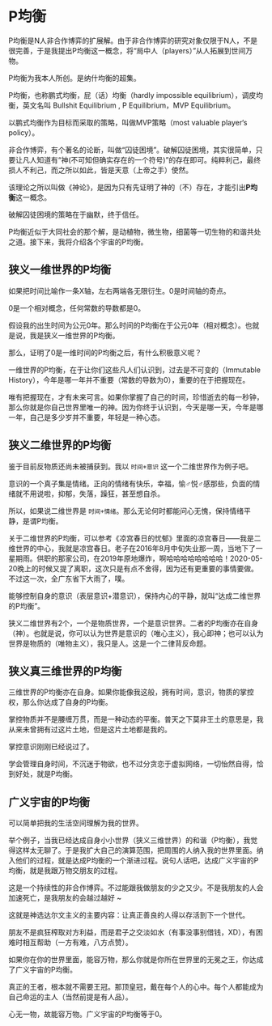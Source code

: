 # P均衡

P均衡是N人非合作博弈的扩展解。由于非合作博弈的研究对象仅限于N人，不是很完善，于是我提出P均衡这一概念，将“局中人（players）”从人拓展到世间万物。

P均衡为我本人所创。是纳什均衡的超集。

P均衡，也称鹏式均衡，屁（话）均衡（hardly impossible equilibrium），调皮均衡，英文名叫 Bullshit Equilibrium , P Equilibrium，MVP Equilibrium。

以鹏式均衡作为目标而采取的策略，叫做MVP策略（most valuable player‘s policy）。

非合作博弈，有个著名的论断，叫做“囚徒困境”。破解囚徒困境，其实很简单，只要让凡人知道有“神(不可知但确实存在的一个符号)”的存在即可。纯粹利己，最终损人不利己，而之所以如此，皆是天意（上帝之手）使然。

该理论之所以叫做《神论》，是因为只有先证明了神的（不）存在，才能引出**P均衡**这一概念。

破解囚徒困境的策略在于幽默，终于信任。

P均衡近似于大同社会的那个解，是动植物，微生物，细菌等一切生物的和谐共处之道。接下来，我将介绍各个宇宙的P均衡。

## 狭义一维世界的P均衡

如果把时间比喻作一条X轴，左右两端各无限衍生。0是时间轴的奇点。

0是一个相对概念，任何常数的导数都是0。

假设我的出生时间为公元0年。那么时间的P均衡在于公元0年（相对概念）。也就是说，我是狭义一维世界的P均衡。

那么，证明了0是一维时间的P均衡之后，有什么积极意义呢？

一维世界的P均衡，在于让你们这些凡人们认识到，过去是不可变的（Immutable History），今年是哪一年并不重要（常数的导数为0），重要的在于把握现在。

唯有把握现在，才有未来可言。如果你掌握了自己的时间，珍惜逝去的每一秒钟，那么你就是你自己世界里唯一的神。因为你终于认识到，今天是哪一天，今年是哪一年，自己是多少岁并不重要，年轻是一种心态。

## 狭义二维世界的P均衡

鉴于目前反物质还尚未被捕获到。我以 `时间+意识` 这一个二维世界作为例子吧。

意识的一个真子集是情绪。正向的情绪有快乐，幸福，愉♂悦♂感那些，负面的情绪就不用说啦，抑郁，失落，躁狂，甚至想自杀。

所以，如果说二维世界是 `时间+情绪`。那么无论何时都能问心无愧，保持情绪平静，是谓P均衡。

关于二维世界的P均衡，可以参考《凉宫春日的忧郁》里面的凉宫春日——我是二维世界的中心，我就是凉宫春日。老子在2016年8月中旬失业那一周，当地下了一星期雨。供职的那家公司，在2019年原地爆炸，啊哈哈哈哈哈哈哈哈！2020-05-20晚上的时候又提了离职，这次只是有点不舍得，因为还有更重要的事情要做。不过这一次，全广东省下大雨了，噗。

能够控制自身的意识（表层意识+潜意识），保持内心的平静，就叫“达成二维世界的P均衡”。

狭义二维世界有2个，一个是物质世界，一个是意识世界。二者的P均衡亦在自身（神）。也就是说，你可以认为世界是意识的（唯心主义），我心即神；也可以认为世界是物质的（唯物主义），我只是人。这是一个二律背反命题。

## 狭义真三维世界的P均衡

三维世界的P均衡亦在自身。如果你能像我这般，拥有时间，意识，物质的掌控权，那么你达成了自身的P均衡。

掌控物质并不是腰缠万贯，而是一种动态的平衡。普天之下莫非王土的意思是，我从来未曾拥有过这片土地，但是这片土地都是我的。

掌控意识刚刚已经说过了。

学会管理自身时间，不沉迷于物欲，也不过分贪恋于虚拟网络，一切怡然自得，恰到好处，就是P均衡。

## 广义宇宙的P均衡

可以简单把我的生活空间理解为我的世界。

举个例子，当我已经达成自身小小世界（狭义三维世界）的和谐（P均衡），我觉得这样太无聊了。于是我扩大自己的演算范围，把周围的人纳入我的世界里面。纳入他们的过程，就是达成P均衡的一个渐进过程。说句人话吧，达成广义宇宙的P均衡，就是我跟万物交朋友的过程。

这是一个持续性的非合作博弈。不过能跟我做朋友的少之又少。不是我朋友的人会加速死亡，是我朋友的会越过越好 ~ 

这就是神选达尔文主义的主要内容：让真正善良的人得以存活到下一个世代。

朋友不是疯狂榨取对方利益，而是君子之交淡如水（有事没事别借钱，XD），有困难时相互帮助（一方有难，八方点赞）。

如果你在你的世界里面，能容万物，那么你就是你所在世界里的无冕之王，你达成了广义宇宙的P均衡。

真正的王者，根本就不需要王冠。那顶皇冠，戴在每个人的心中。每个人都能成为自己命运的主人（当然前提是有人品）。

心无一物，故能容万物。广义宇宙的P均衡等于0。